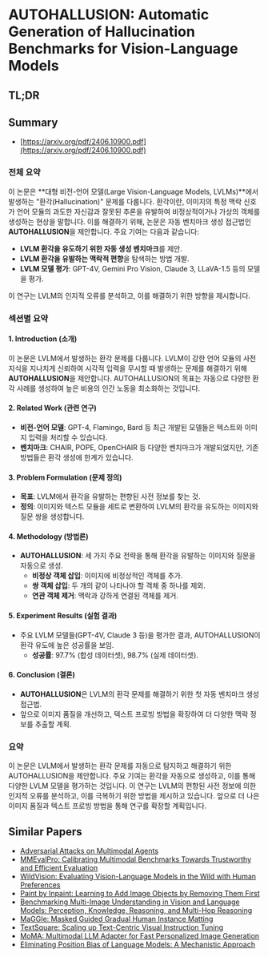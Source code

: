 # AUTOHALLUSION: Automatic Generation of Hallucination Benchmarks for Vision-Language Models
## TL;DR
## Summary
- [https://arxiv.org/pdf/2406.10900.pdf](https://arxiv.org/pdf/2406.10900.pdf)

### 전체 요약

이 논문은 **대형 비전-언어 모델(Large Vision-Language Models, LVLMs)**에서 발생하는 "환각(Hallucination)" 문제를 다룹니다. 환각이란, 이미지의 특정 맥락 신호가 언어 모듈의 과도한 자신감과 잘못된 추론을 유발하여 비정상적이거나 가상의 객체를 생성하는 현상을 말합니다. 이를 해결하기 위해, 논문은 자동 벤치마크 생성 접근법인 **AUTOHALLUSION**을 제안합니다. 주요 기여는 다음과 같습니다:

- **LVLM 환각을 유도하기 위한 자동 생성 벤치마크**를 제안.
- **LVLM 환각을 유발하는 맥락적 편향**을 탐색하는 방법 개발.
- **LVLM 모델 평가**: GPT-4V, Gemini Pro Vision, Claude 3, LLaVA-1.5 등의 모델을 평가.

이 연구는 LVLM의 인지적 오류를 분석하고, 이를 해결하기 위한 방향을 제시합니다.

### 섹션별 요약

#### 1. Introduction (소개)

이 논문은 LVLM에서 발생하는 환각 문제를 다룹니다. LVLM이 강한 언어 모듈의 사전 지식을 지나치게 신뢰하여 시각적 입력을 무시할 때 발생하는 문제를 해결하기 위해 **AUTOHALLUSION**을 제안합니다. AUTOHALLUSION의 목표는 자동으로 다양한 환각 사례를 생성하여 높은 비용의 인간 노동을 최소화하는 것입니다.

#### 2. Related Work (관련 연구)

- **비전-언어 모델**: GPT-4, Flamingo, Bard 등 최근 개발된 모델들은 텍스트와 이미지 입력을 처리할 수 있습니다.
- **벤치마크**: CHAIR, POPE, OpenCHAIR 등 다양한 벤치마크가 개발되었지만, 기존 방법들은 환각 생성에 한계가 있습니다.

#### 3. Problem Formulation (문제 정의)

- **목표**: LVLM에서 환각을 유발하는 편향된 사전 정보를 찾는 것.
- **정의**: 이미지와 텍스트 모듈을 세트로 변환하여 LVLM의 환각을 유도하는 이미지와 질문 쌍을 생성합니다.

#### 4. Methodology (방법론)

- **AUTOHALLUSION**: 세 가지 주요 전략을 통해 환각을 유발하는 이미지와 질문을 자동으로 생성.
  - **비정상 객체 삽입**: 이미지에 비정상적인 객체를 추가.
  - **쌍 객체 삽입**: 두 개의 같이 나타나야 할 객체 중 하나를 제외.
  - **연관 객체 제거**: 맥락과 강하게 연결된 객체를 제거.

#### 5. Experiment Results (실험 결과)

- 주요 LVLM 모델들(GPT-4V, Claude 3 등)을 평가한 결과, AUTOHALLUSION이 환각 유도에 높은 성공률을 보임.
  - **성공률**: 97.7% (합성 데이터셋), 98.7% (실제 데이터셋).

#### 6. Conclusion (결론)

- **AUTOHALLUSION**은 LVLM의 환각 문제를 해결하기 위한 첫 자동 벤치마크 생성 접근법.
- 앞으로 이미지 품질을 개선하고, 텍스트 프로빙 방법을 확장하여 더 다양한 맥락 정보를 추출할 계획.

### 요약

이 논문은 LVLM에서 발생하는 환각 문제를 자동으로 탐지하고 해결하기 위한 AUTOHALLUSION을 제안합니다. 주요 기여는 환각을 자동으로 생성하고, 이를 통해 다양한 LVLM 모델을 평가하는 것입니다. 이 연구는 LVLM의 편향된 사전 정보에 의한 인지적 오류를 분석하고, 이를 극복하기 위한 방법을 제시하고 있습니다. 앞으로 더 나은 이미지 품질과 텍스트 프로빙 방법을 통해 연구를 확장할 계획입니다.

## Similar Papers
- [Adversarial Attacks on Multimodal Agents](2406.12814.md)
- [MMEvalPro: Calibrating Multimodal Benchmarks Towards Trustworthy and Efficient Evaluation](2407.00468.md)
- [WildVision: Evaluating Vision-Language Models in the Wild with Human Preferences](2406.11069.md)
- [Paint by Inpaint: Learning to Add Image Objects by Removing Them First](2404.18212.md)
- [Benchmarking Multi-Image Understanding in Vision and Language Models: Perception, Knowledge, Reasoning, and Multi-Hop Reasoning](2406.12742.md)
- [MaGGIe: Masked Guided Gradual Human Instance Matting](2404.16035.md)
- [TextSquare: Scaling up Text-Centric Visual Instruction Tuning](2404.12803.md)
- [MoMA: Multimodal LLM Adapter for Fast Personalized Image Generation](2404.05674.md)
- [Eliminating Position Bias of Language Models: A Mechanistic Approach](2407.01100.md)
